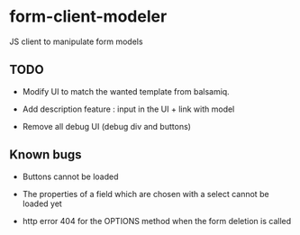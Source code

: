 form-client-modeler
===================

JS client to manipulate form models


TODO
----

* Modify UI to match the wanted template from balsamiq.

* Add description feature : input in the UI + link with model

* Remove all debug UI (debug div and buttons)


Known bugs
----------

* Buttons cannot be loaded

* The properties of a field which are chosen with a select cannot be loaded yet

* http error 404 for the OPTIONS method when the form deletion is called
